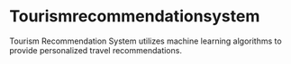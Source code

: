 # Tourismrecommendationsystem
Tourism Recommendation System utilizes machine learning algorithms to provide personalized travel recommendations.
